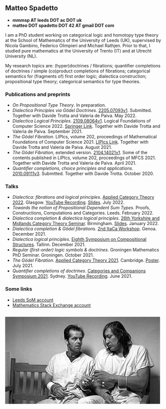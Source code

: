 ## Matteo Spadetto

- **mmmsp AT leeds DOT ac DOT uk**
- **matteo DOT spadetto DOT 42 AT gmail DOT com**

I am a PhD student working on categorical logic and homotopy type theory at the School of Mathematics of the University of Leeds (UK), supervised by Nicola Gambino, Federico Olimpieri and Michael Rathjen. Prior to that, I studied pure mathematics at the University of Trento (IT) and at Utrecht University (NL).

My research topics are: (hyper)doctrines / fibrations; quantifier completions of doctrines / simple (co)product completions of fibrations; categorical semantics for (fragments of) first order logic; dialectica construction; propositional type theory; categorical semantics for type theories.


### Publications and preprints
- _On Propositional Type Theory_. In preparation.
- _Dialectica Principles via Gödel Doctrines_. [2205.07093v1](https://arxiv.org/abs/2205.07093). Submitted. Together with Davide Trotta and Valeria de Paiva. May 2022.
- _Dialectica Logical Principles_. [2109.08064v1](https://arxiv.org/abs/2109.08064). Logical Foundations of Computer Science 2022. [Springer Link](https://link.springer.com/chapter/10.1007/978-3-030-93100-1_22). Together with Davide Trotta and Valeria de Paiva. September 2021.
- _The Gödel Fibration_. LIPIcs, volume 202, proceedings of Mathematical Foundations of Computer Science 2021. [LIPIcs Link](https://drops.dagstuhl.de/opus/volltexte/2021/14527/). Together with Davide Trotta and Valeria de Paiva. August 2021.
- _The Gödel Fibration_, extended version. [2104.14021v1](https://arxiv.org/abs/2104.14021). Some of the contents published in LIPIcs, volume 202, proceedings of MFCS 2021. Together with Davide Trotta and Valeria de Paiva. April 2021.
- _Quantifier completions, choice principles and applications_. [2010.09111v3](https://arxiv.org/abs/2010.09111v3). Submitted. Together with Davide Trotta. October 2020.


### Talks
- _Dialectica: fibrations and logical principles_. [Applied Category Theory 2022](https://msp.cis.strath.ac.uk/act2022/). Glasgow. [YouTube Recording](https://youtu.be/vbEtgFRiJ7U?t=18330). [Slides](https://msp.cis.strath.ac.uk/act2022/slides/ACT2022_slides_8242.pdf). July 2022.
- _Towards the notion of Propositional Dependent Sum Types_. Proofs, Constructions, Computations and Categories. Leeds. February 2022.
- _Dialectica completion & dialectica logical principles_. [26th Yorkshire and Midlands Category Theory Seminar](https://conferences.leeds.ac.uk/yamcats/meeting-26/). Birmingham. [Slides](http://conferences.leeds.ac.uk/yamcats/wp-content/uploads/sites/84/2022/04/yamcats-26-spadetto.pdf). January 2022.
- _Dialectica completion & Gödel fibrations_. [2nd ItaCa Workshop](https://genoa-logic-group.github.io/itaca-workshop-2021/). Genoa. December 2021.
- _Dialectica logical principles_. [Eighth Symposium on Compositional Structures](https://www.cl.cam.ac.uk/events/syco/8/). Tallinn. December 2021.
- _Regular (first-order) logic symbols & doctrines_. Groningen Mathematics PhD Seminar. Groningen. October 2021.
- _The Gödel Fibration_. [Applied Category Theory 2021](https://www.cl.cam.ac.uk/events/act2021/). Cambridge. [Poster](https://www.cl.cam.ac.uk/events/act2021/slides/ACT_2021_slides_21.pdf). July 2021.
- _Quantifier completions of doctrines_. [Categories and Companions Symposium 2021](http://web.science.mq.edu.au/groups/coact/seminar/CaCS2021/). Sydney. [YouTube Recording](https://www.youtube.com/watch?v=1RajMGazetE&t=953s). June 2021.


### Some links
- [Leeds SoM account](https://eps.leeds.ac.uk/maths/pgr/8476/matteo-spadetto)
- [Mathematics Stack Exchange account](https://math.stackexchange.com/users/531071/matteo-spadetto?tab=profile)




## ![cuckoo's](cuckoo's.jpg)
